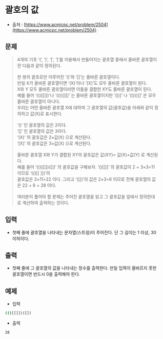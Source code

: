 # 괄호의 값

- 출처 : [https://www.acmicpc.net/problem/2504](https://www.acmicpc.net/problem/2504)

## 문제

> 4개의 기호 ‘(’, ‘)’, ‘[’, ‘]’를 이용해서 만들어지는 괄호열 중에서 올바른 괄호열이란 다음과 같이 정의된다.</br></br>
한 쌍의 괄호로만 이루어진 ‘()’와 ‘[]’는 올바른 괄호열이다.</br>
만일 X가 올바른 괄호열이면 ‘(X)’이나 ‘[X]’도 모두 올바른 괄호열이 된다. </br>
X와 Y 모두 올바른 괄호열이라면 이들을 결합한 XY도 올바른 괄호열이 된다.</br>
예를 들어 ‘(()[[]])’나 ‘(())[][]’ 는 올바른 괄호열이지만 ‘([)]’ 나 ‘(()()[]’ 은 모두 올바른 괄호열이 아니다.</br>
우리는 어떤 올바른 괄호열 X에 대하여 그 괄호열의 값(괄호값)을 아래와 같이 정의하고 값(X)로 표시한다.</br></br>
‘()’ 인 괄호열의 값은 2이다.</br>
‘[]’ 인 괄호열의 값은 3이다.</br>
‘(X)’ 의 괄호값은 2×값(X) 으로 계산된다.</br>
‘[X]’ 의 괄호값은 3×값(X) 으로 계산된다.</br></br>
올바른 괄호열 X와 Y가 결합된 XY의 괄호값은 값(XY)= 값(X)+값(Y) 로 계산된다.</br>
예를 들어 ‘(()[[]])([])’ 의 괄호값을 구해보자.  ‘()[[]]’ 의 괄호값이 2 + 3×3=11 이므로  ‘(()[[ ]])’의 </br>
괄호값은 2×11=22 이다. 그리고  ‘([])’의 값은 2×3=6 이므로 전체 괄호열의 값은 22 + 6 = 28 이다.</br></br>
여러분이 풀어야 할 문제는 주어진 괄호열을 읽고 그 괄호값을 앞에서 정의한대로 계산하여 출력하는 것이다.

## 입력

- 첫째 줄에 괄호열을 나타내는 문자열(스트링)이 주어진다. 단 그 길이는 1 이상, 30 이하이다.

## 출력

- 첫째 줄에 그 괄호열의 값을 나타내는 정수를 출력한다. 만일 입력이 올바르지 못한 괄호열이면 반드시 0을 출력해야 한다.

## 예제

- 입력

```cmd
(()[[]])([])
```

- 출력

```cmd
28
```
